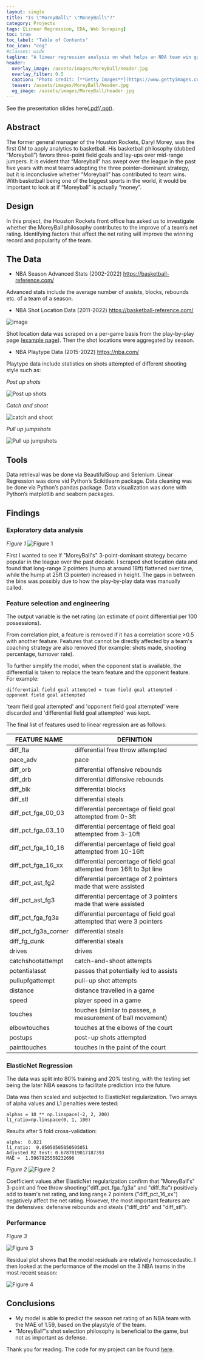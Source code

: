 ```yaml
---
layout: single
title: "Is \"MoreyBall\" \"MoneyBall\"?"
category: Projects
tags: [Linear Regression, EDA, Web Scraping]
toc: true
toc_label: "Table of Contents"
toc_icon: "cog"
#classes: wide
tagline: "A linear regression analysis on what helps an NBA team win games"
header:
  overlay_image: /assets/images/MoreyBall/header.jpg
  overlay_filter: 0.5
  caption: "Photo credit: [**Getty Images**](https://www.gettyimages.com/)"
  teaser: /assets/images/MoreyBall/header.jpg
  og_image: /assets/images/MoreyBall/header.jpg
---
```


See the presentation slides here([.pdf](https://github.com/JoshJingtianWang/MoreyBall_Linear_Regression/blob/main/slides_josh_wang.pdf)/[.ppt](https://github.com/JoshJingtianWang/MoreyBall_Linear_Regression/blob/main/slides_josh_wang.pptx)).

## Abstract
The former general manager of the Houston Rockets, Daryl Morey, was the first GM to apply analytics to basketball. His basketball philosophy (dubbed “Moreyball”) favors three-point field goals and lay-ups over mid-range jumpers. It is evident that “Moreyball” has swept over the league in the past five years with most teams adopting the three pointer-dominant strategy, but it is inconclusive whether “Moreyball” has contributed to team wins. With basketball being one of the biggest sports in the world, it would be important to look at if “Moreyball” is actually “money”.

## Design
In this project, the Houston Rockets front office has asked us to investigate whether the MoreyBall philosophy contributes to the improve of a team’s net rating. Identifying factors that affect the net rating will improve the winning record and popularity of the team. 

## The Data
- NBA Season Advanced Stats (2002-2022)
https://basketball-reference.com/

Advanced stats include the average number of assists, blocks, rebounds etc. of a team of a season.

- NBA Shot Location Data (2011-2022)
https://basketball-reference.com/

![image](/assets/images/MoreyBall/playbyplay.jpg)

Shot location data was scraped on a per-game basis from the play-by-play page ([example page](https://www.basketball-reference.com/boxscores/pbp/202110210MIA.html)). Then the shot locations were aggregated by season.

- NBA Playtype Data (2015-2022)
https://nba.com/

Playtype data include statistics on shots attempted of different shooting style such as:

*Post up shots*

![Post up shots](https://c.tenor.com/1TjcowbBWwEAAAAd/carmelo-anthony-post-up.gif)

*Catch and shoot*

![catch and shoot](https://c.tenor.com/XjN8_nqUmoIAAAAd/giannis-antetokounmpo-giannis.gif)

*Pull up jumpshots*

![Pull up jumpshots](https://c.tenor.com/ZVW3wtwEtMwAAAAd/cj-mc-collum-pull-up.gif)

## Tools
Data retrieval was be done via BeautifulSoup and Selenium. Linear Regression was done vid Python’s Scikitlearn package. Data cleaning was be done via Python’s pandas package. Data visualization was done with Python’s matplotlib and seaborn packages.

## Findings
### Exploratory data analysis

*Figure 1*
![Figure 1](https://raw.githubusercontent.com/JoshJingtianWang/MoreyBall_Linear_Regression/main/plots/shotlocation_whitebg.png "Figure 1")

First I wanted to see if "MoreyBall's" 3-point-dominant strategy became popular in the league over the past decade. I scraped shot location data and found that long-range 2 pointers (hump at around 18ft) flattened over time, while the hump at 25ft (3 pointer) increased in height. The gaps in between the bins was possibly due to how the play-by-play data was manually called.

### Feature selection and engineering
The output variable is the net rating (an estimate of point differential per 100 possessions).

From correlation plot, a feature is removed if it has a correlation score >0.5 with another feature. Features that cannot be directly affected by a team's coaching strategy are also removed (for example: shots made, shooting percentage, turnover rate).

To further simplify the model, when the opponent stat is available, the differential is taken to replace the team feature and the opponent feature. For example:

`differential field goal attempted = team field goal attempted - opponent field goal attempted`

'team field goal attempted' and 'opponent field goal attempted' were discarded and 'differential field goal attempted' was kept.

The final list of features used to linear regression are as follows:


FEATURE NAME | DEFINITION | 
| ---- | ---- |
diff_fta | differential free throw attempted |
pace_adv | pace |
diff_orb | differential offensive rebounds |
diff_drb | differential diffensive rebounds |
diff_blk | differential blocks |
diff_stl | differential steals |
diff_pct_fga_00_03 | differential percentage of field goal attempted from 0-3ft |
diff_pct_fga_03_10 | differential percentage of field goal attempted from 3-10ft |
diff_pct_fga_10_16 | differential percentage of field goal attempted from 10-16ft |
diff_pct_fga_16_xx | differential percentage of field goal attempted from 16ft to 3pt line |
diff_pct_ast_fg2 | differential percentage of 2 pointers made that were assisted |
diff_pct_ast_fg3 | differential percentage of 3 pointers made that were assisted |
diff_pct_fga_fg3a | differential percentage of field goal attempted that were 3 pointers |
diff_pct_fg3a_corner | differential steals |
diff_fg_dunk | differential steals |
drives | drives |
catchshootattempt | catch-and-shoot attempts |
potentialasst | passes that potentially led to assists |
pullupfgattempt | pull-up shot attempts |
distance | distance travelled in a game |
speed | player speed in a game |
touches | touches (similar to passes, a measurement of ball movement) |
elbowtouches | touches at the elbows of the court |
postups | post-up shots attempted |
painttouches | touches in the paint of the court |

### ElasticNet Regression

The data was split into 80% training and 20% testing, with the testing set being the later NBA seasons to facilitate prediction into the future.

Data was then scaled and subjected to ElasticNet regularization. Two arrays of alpha values and L1 penalties were tested:
```
alphas = 10 ** np.linspace(-2, 2, 200)
l1_ratio=np.linspace(0, 1, 100)
```

Results after 5 fold cross-validation:
```
alpha:  0.021
l1_ratio:  0.05050505050505051
Adjusted R2 test: 0.6787019017187393
MAE =  1.5967825558232696
```


*Figure 2*
![Figure 2](https://raw.githubusercontent.com/JoshJingtianWang/MoreyBall_Linear_Regression/main/plots/coef_plot_nba_bball_ref_whitebg.png "Figure 2")

Coefficient values after ElasticNet regularization confirm that "MoreyBall's" 3-point and free throw shooting("diff_pct_fga_fg3a" and "diff_fta") positively add to team's net rating, and long range 2 pointers ("diff_pct_16_xx") negatively affect the net rating. However, the most important features are the defensives: defensive rebounds and steals ("diff_drb" and "diff_stl").

### Performance
*Figure 3*

![Figure 3](https://raw.githubusercontent.com/JoshJingtianWang/MoreyBall_Linear_Regression/main/plots/residuals.png "Figure 3")

Residual plot shows that the model residuals are relatively homoscedastic.
I then looked at the performance of the model on the 3 NBA teams in the most recent season:

![Figure 4](/assets/images/MoreyBall/performance.jpg "Figure 4")


## Conclusions
- My model is able to predict the season net rating of an NBA team with the MAE of 1.59, based on the playstyle of the team.
- “MoreyBall”’s shot selection philosophy is beneficial to the game, but not as important as defense.

Thank you for reading. The code for my project can be found [here](https://github.com/JoshJingtianWang/MoreyBall_Linear_Regression/). 